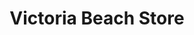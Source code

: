 ---
title: "Victoria Beach Store"
url: /rural-municipality-of-victoria-beach/victoria-beach-store/
shop: convenience
---